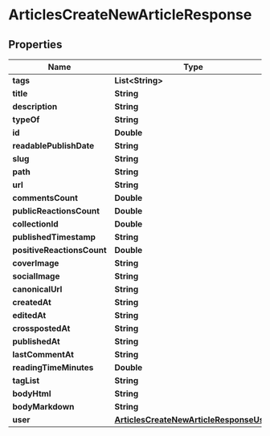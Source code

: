 

# ArticlesCreateNewArticleResponse


## Properties

| Name | Type | Description | Notes |
|------------ | ------------- | ------------- | -------------|
|**tags** | **List&lt;String&gt;** |  |  [optional] |
|**title** | **String** |  |  [optional] |
|**description** | **String** |  |  [optional] |
|**typeOf** | **String** |  |  [optional] |
|**id** | **Double** |  |  [optional] |
|**readablePublishDate** | **String** |  |  [optional] |
|**slug** | **String** |  |  [optional] |
|**path** | **String** |  |  [optional] |
|**url** | **String** |  |  [optional] |
|**commentsCount** | **Double** |  |  [optional] |
|**publicReactionsCount** | **Double** |  |  [optional] |
|**collectionId** | **Double** |  |  [optional] |
|**publishedTimestamp** | **String** |  |  [optional] |
|**positiveReactionsCount** | **Double** |  |  [optional] |
|**coverImage** | **String** |  |  [optional] |
|**socialImage** | **String** |  |  [optional] |
|**canonicalUrl** | **String** |  |  [optional] |
|**createdAt** | **String** |  |  [optional] |
|**editedAt** | **String** |  |  [optional] |
|**crosspostedAt** | **String** |  |  [optional] |
|**publishedAt** | **String** |  |  [optional] |
|**lastCommentAt** | **String** |  |  [optional] |
|**readingTimeMinutes** | **Double** |  |  [optional] |
|**tagList** | **String** |  |  [optional] |
|**bodyHtml** | **String** |  |  [optional] |
|**bodyMarkdown** | **String** |  |  [optional] |
|**user** | [**ArticlesCreateNewArticleResponseUser**](ArticlesCreateNewArticleResponseUser.md) |  |  [optional] |



